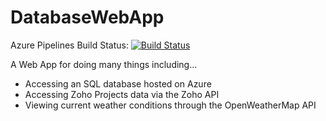 # DatabaseWebApp

Azure Pipelines Build Status:
[![Build Status](https://dev.azure.com/Saeyon/DatabaseWebApp/_apis/build/status/SaeyonSivakumaran.DatabaseWebApp?branchName=master)](https://dev.azure.com/Saeyon/DatabaseWebApp/_build/latest?definitionId=2&branchName=master)

A Web App for doing many things including...
- Accessing an SQL database hosted on Azure
- Accessing Zoho Projects data via the Zoho API
- Viewing current weather conditions through the OpenWeatherMap API
